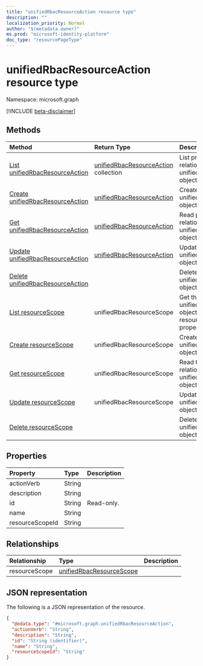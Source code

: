 ```yaml
---
title: "unifiedRbacResourceAction resource type"
description: ""
localization_priority: Normal
author: "$(metadata.owner)"
ms.prod: "microsoft-identity-platform"
doc_type: "resourcePageType"
---
```


# unifiedRbacResourceAction resource type

Namespace: microsoft.graph

[!INCLUDE [beta-disclaimer](../../includes/beta-disclaimer.md)]

## Methods

| Method                                                                           | Return Type                                                          | Description                                                                        |
| :------------------------------------------------------------------------------- | :------------------------------------------------------------------- | :--------------------------------------------------------------------------------- |
| [List unifiedRbacResourceAction](../api/unifiedrbacresourceaction-list.md)       | [unifiedRbacResourceAction](unifiedRbacResourceAction.md) collection | List properties and relationships of an unifiedRbacResourceAction object.          |
| [Create unifiedRbacResourceAction](../api/unifiedrbacresourceaction-create.md)   | [unifiedRbacResourceAction](unifiedRbacResourceAction.md)            | Create a new unifiedRbacResourceAction object.                                     |
| [Get unifiedRbacResourceAction](../api/unifiedrbacresourceaction-get.md)         | [unifiedRbacResourceAction](unifiedRbacResourceAction.md)            | Read properties and relationships of an unifiedRbacResourceAction object.          |
| [Update unifiedRbacResourceAction](../api/unifiedrbacresourceaction-update.md)   | [unifiedRbacResourceAction](unifiedRbacResourceAction.md)            | Update the properties of an unifiedRbacResourceAction object.                      |
| [Delete unifiedRbacResourceAction](../api/unifiedrbacresourceaction-delete.md)   |                                                                      | Delete an unifiedRbacResourceAction object.                                        |
| [List resourceScope](../api/unifiedrbacresourceaction-list-resourcescope.md)     | unifiedRbacResourceScope                                             | Get the unifiedRbacResourceScope objects from a resourceScope navigation property. |
| [Create resourceScope](../api/unifiedrbacresourceaction-post-resourcescope.md)   | unifiedRbacResourceScope                                             | Create a new unifiedRbacResourceScope object.                                      |
| [Get resourceScope](../api/unifiedrbacresourceaction-get-resourcescope.md)       | unifiedRbacResourceScope                                             | Read the properties and relationships of an unifiedRbacResourceScope object.       |
| [Update resourceScope](../api/unifiedrbacresourceaction-update-resourcescope.md) | unifiedRbacResourceScope                                             | Update the properties of an unifiedRbacResourceScope object.                       |
| [Delete resourceScope](../api/unifiedrbacresourceaction-delete-resourcescope.md) |                                                                      | Delete an unifiedRbacResourceScope object.                                         |

## Properties

| Property        | Type   | Description |
| :-------------- | :----- | :---------- |
| actionVerb      | String |             |
| description     | String |             |
| id              | String | Read-only.  |
| name            | String |             |
| resourceScopeId | String |             |

## Relationships

| Relationship  | Type                                                                 | Description |
| :------------ | :------------------------------------------------------------------- | :---------- |
| resourceScope | [unifiedRbacResourceScope](../resources/unifiedrbacresourcescope.md) |             |

## JSON representation

The following is a JSON representation of the resource.

<!-- {
  "blockType": "resource",
  "keyProperty": "id",
  "@odata.type": "microsoft.graph.unifiedRbacResourceAction",
  "baseType": "microsoft.graph.entity",
  "openType": False
}
-->

```json
{
  "@odata.type": "#microsoft.graph.unifiedRbacResourceAction",
  "actionVerb": "String",
  "description": "String",
  "id": "String (identifier)",
  "name": "String",
  "resourceScopeId": "String"
}
```
